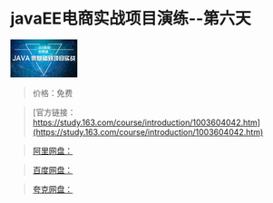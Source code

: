 # javaEE电商实战项目演练--第六天

![img](../../../assets/study163/free/6632194765118178301.jpg)

> 价格：免费

> [官方链接：https://study.163.com/course/introduction/1003604042.htm](https://study.163.com/course/introduction/1003604042.htm)

> [阿里网盘：]()

> [百度网盘：]()

> [夸克网盘：]()

